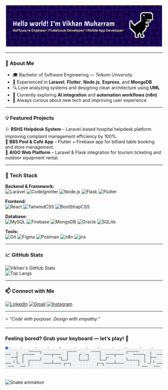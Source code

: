 ![Vikhan Muhammad](img/banner.png)

---

### 🚀 About Me  
- 🎓 Bachelor of Software Engineering — *Telkom University*  
- 💼 Experienced in **Laravel**, **Flutter**, **Node.js**, **Express**, and **MongoDB**  
- 🔍 Love analyzing systems and designing clean architecture using **UML**  
- 🧠 Currently exploring **AI integration** and **automation workflows (n8n)**  
- 🌱 Always curious about new tech and improving user experience  

---

### 💡 Featured Projects  
🩺 **RSHS Helpdesk System** – Laravel-based hospital helpdesk platform improving complaint management efficiency by 100%.  
🎱 **BBS Pool & Café App** – Flutter + Firebase app for billiard table booking and store management.  
🧭 **AIGO Web Platform** – Laravel & Flask integration for tourism ticketing and outdoor equipment rental.  

---

### 🧰 Tech Stack  
**Backend & Framework:**  
![Laravel](https://img.shields.io/badge/Laravel-FF2D20?style=for-the-badge&logo=laravel&logoColor=white)
![CodeIgninter](https://img.shields.io/badge/Codeigniter-EF4223?style=for-the-badge&logo=codeigniter&logoColor=white)
![Node.js](https://img.shields.io/badge/Node.js-43853D?style=for-the-badge&logo=node.js&logoColor=white)
![Flask](https://img.shields.io/badge/Flask-000000?style=for-the-badge&logo=flask&logoColor=white)
![Flutter](https://img.shields.io/badge/Flutter-02569B?style=for-the-badge&logo=flutter&logoColor=white)

**Frontend:**  
![React](https://img.shields.io/badge/React-20232A?style=for-the-badge&logo=react&logoColor=61DAFB)
![TailwindCSS](https://img.shields.io/badge/TailwindCSS-38B2AC?style=for-the-badge&logo=tailwind-css&logoColor=white)
![BootStrapCSS](https://img.shields.io/badge/Bootstrap-563D7C?style=for-the-badge&logo=bootstrap&logoColor=white)


**Database:**  
![MySQL](https://img.shields.io/badge/MySQL-005C84?style=for-the-badge&logo=mysql&logoColor=white)
![Firebase](https://img.shields.io/badge/Firebase-039BE5?style=for-the-badge&logo=firebase)
![MongoDB](https://img.shields.io/badge/MongoDB-4EA94B?style=for-the-badge&logo=mongodb&logoColor=white)
![Oracle](https://img.shields.io/badge/Oracle-F80000?style=for-the-badge&logo=Oracle&logoColor=white)
![SQLite](https://img.shields.io/badge/Sqlite-003B57?style=for-the-badge&logo=sqlite&logoColor=white)

**Tools:**  
![Git](https://img.shields.io/badge/Git-F05032?style=for-the-badge&logo=git&logoColor=white)
![Figma](https://img.shields.io/badge/Figma-F24E1E?style=for-the-badge&logo=figma&logoColor=white)
![Postman](https://img.shields.io/badge/Postman-FF6C37?style=for-the-badge&logo=postman&logoColor=white)
![n8n](https://img.shields.io/badge/n8n-EA4C89?style=for-the-badge&logo=n8n&logoColor=white)
![jira](https://img.shields.io/badge/Jira-0052CC?style=for-the-badge&logo=Jira&logoColor=white)


---

### 📈 GitHub Stats  
![Vikhan's GitHub Stats](https://github-readme-stats.vercel.app/api?username=vikhanmuhammad&show_icons=true&theme=tokyonight)  
![Top Langs](https://github-readme-stats.vercel.app/api/top-langs/?username=vikhanmuhammad&layout=compact&theme=tokyonight)

---

### 📫 Connect with Me  
[![LinkedIn](https://img.shields.io/badge/LinkedIn-0077B5?style=for-the-badge&logo=linkedin&logoColor=white)](https://www.linkedin.com/in/vikhan-muharram-a1787a148/)
[![Gmail](https://img.shields.io/badge/Gmail-D14836?style=for-the-badge&logo=gmail&logoColor=white)](mailto:muhammadvikhanmuharram@gmail.com)
[![Instagram](https://img.shields.io/badge/Instagram-E4405F?style=for-the-badge&logo=instagram&logoColor=white)](https://www.instagram.com/vikhanmuharram/)

---

⭐ *“Code with purpose. Design with empathy.”*

---

### Feeling bored? Grab your keyboard — let’s play! 🎯

<picture>
  <source media="(prefers-color-scheme: dark)" srcset="https://raw.githubusercontent.com/vikhanmuhammad/vikhanmuhammad/output/pacman-contribution-graph-dark.svg">
  <source media="(prefers-color-scheme: light)" srcset="https://raw.githubusercontent.com/vikhanmuhammad/vikhanmuhammad/output/pacman-contribution-graph.svg">
  <img alt="pacman contribution graph" src="https://raw.githubusercontent.com/vikhanmuhammad/vikhanmuhammad/output/pacman-contribution-graph.svg">
</picture>

###

<img src="https://raw.githubusercontent.com/vikhanmuhammad/vikhanmuhammad/output/snake.svg" alt="Snake animation" />

###

###
